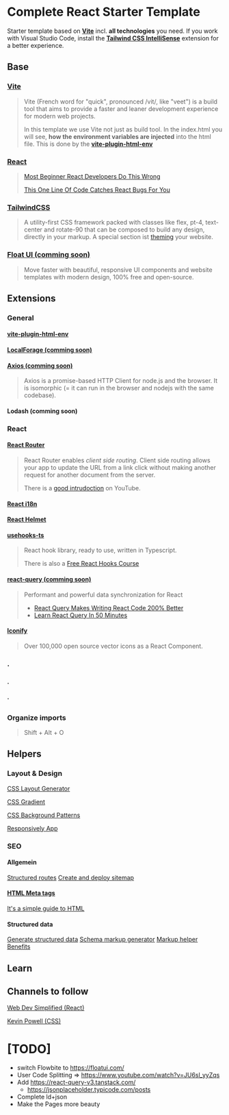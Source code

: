 # Complete React Starter Template

Starter template based on **[Vite](https://vitejs.dev/guide/)** incl. **all technologies** you need. If you work with Visual Studio Code, install the **[Tailwind CSS IntelliSense](https://marketplace.visualstudio.com/items?itemName=bradlc.vscode-tailwindcss)** extension for a better experience.

## Base

### [Vite](https://vitejs.dev/guide/)

> Vite (French word for "quick", pronounced /vit/, like "veet") is a build tool that aims to provide a faster and leaner development experience for modern web projects.
>
> In this template we use Vite not just as build tool. In the index.html you will see, **how the environment variables are injected** into the html file. This is done by the **[vite-plugin-html-env](https://vitejs.dev/guide/env-and-mode.html)**

### [React](https://reactjs.org/docs/getting-started.html)

> [Most Beginner React Developers Do This Wrong](https://www.youtube.com/watch?v=E1cklb4aeXA)
>
> [This One Line Of Code Catches React Bugs For You](https://www.youtube.com/watch?v=XUwzASyHr4Q)

### [TailwindCSS](https://tailwindcss.com/docs/utility-first)

> A utility-first CSS framework packed with classes like flex, pt-4, text-center and rotate-90 that can be composed to build any design, directly in your markup.
> A special section ist [theming](https://flowbite.com/docs/customize/theming/) your website.

### [Float UI (comming soon)](https://floatui.com/)

> Move faster with beautiful, responsive UI components and website templates with modern design, 100% free and open-source.

## Extensions

### General

#### [vite-plugin-html-env](https://vitejs.dev/guide/env-and-mode.html)

#### [LocalForage (comming soon)](https://localforage.github.io/localForage/)

#### [Axios (comming soon)](https://axios-http.com/docs/intro)

> Axios is a promise-based HTTP Client for node.js and the browser. It is isomorphic (= it can run in the browser and nodejs with the same codebase).

#### Lodash (comming soon)

### React

#### [React Router](https://reactrouter.com/en/main/start/overview)

> React Router enables _client side routing_. Client side routing allows your app to update the URL from a link click without making another request for another document from the server.
>
> There is a [good intrudoction](https://www.youtube.com/watch?v=Ul3y1LXxzdU) on YouTube.

#### [React i18n](https://react.i18next.com/)

#### [React Helmet](https://www.freecodecamp.org/news/react-helmet-examples/)

#### [usehooks-ts](https://usehooks-ts.com/)

> React hook library, ready to use, written in Typescript.
>
> There is also a [Free React Hooks Course](https://courses.webdevsimplified.com/react-hooks-simplified)

#### [react-query (comming soon)](https://react-query-v3.tanstack.com/)

> Performant and powerful data synchronization for React
>
> - [React Query Makes Writing React Code 200% Better](https://www.youtube.com/watch?v=lVLz_ASqAio)
> - [Learn React Query In 50 Minutes](https://www.youtube.com/watch?v=r8Dg0KVnfMA)

#### [Iconify](https://icon-sets.iconify.design/)

> Over 100,000 open source vector icons as a React Component.

### .

###

###

#### .

####

####

#### .

####

####

###

###

###

##

### Organize imports

> Shift + Alt + O

## Helpers

### Layout & Design

[CSS Layout Generator](https://layout.bradwoods.io/)

[CSS Gradient](https://cssgradient.io/)

[CSS Background Patterns](https://www.magicpattern.design/tools/css-backgrounds)

[Responsively App](https://responsively.app/)

### SEO

#### Allgemein

[Structured routes](https://developers.google.com/search/docs/crawling-indexing/url-structure)
[Create and deploy sitemap](https://developers.google.com/search/docs/crawling-indexing/sitemaps/build-sitemap)

#### [HTML Meta tags](https://www.w3schools.com/tags/tag_meta.asp)

[It's a simple guide to HTML](https://htmlhead.dev/)

#### Structured data

[Generate structured data](https://developers.google.com/search/docs/appearance/structured-data/generate-structured-data-with-javascript#use-google-tag-manager)
[Schema markup generator](https://technicalseo.com/tools/schema-markup-generator/)
[Markup helper](https://www.google.com/webmasters/markup-helper/)
[Benefits](https://www.o8.agency/blog/using-structured-data-google-seo-dont-miss-out-benefits)

## Learn

## Channels to follow

[Web Dev Simplified (React)](https://www.youtube.com/@WebDevSimplified)

[Kevin Powell (CSS)](https://www.youtube.com/@KevinPowell)

# [TODO]

- switch Flowbite to https://floatui.com/
- User Code Splitting => https://www.youtube.com/watch?v=JU6sl_yyZqs
- Add https://react-query-v3.tanstack.com/
  - https://jsonplaceholder.typicode.com/posts
- Complete ld+json
- Make the Pages more beauty
